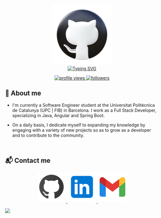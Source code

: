 <div align=center>
    <img src="https://raw.githubusercontent.com/msardamasri/msardamasri/main/assets/github.png" alt="github 3d icon" height="200">
</div>
<div align=center>
    <a href="https://git.io/typing-svg"><img src="https://readme-typing-svg.herokuapp.com?font=Fira+Code&duration=5000&pause=700&color=52F7EF&center=true&vCenter=true&width=500&lines=Hi!+I'm+Marc+Sardà;Open-source+enthusiast;Software+Engineer+Student;I'm+FIBer+btw" alt="Typing SVG" /></a>
</div>

<p align="center">
	<a href="https://github.com/msardamasri">
		<img src="https://komarev.com/ghpvc/?username=msardamasri&label=Profile%20views&color=FF5B38&style=flat" alt="profile views"/>
	</a>
	<a href="https://github.com/msardamasri">
		<img src="https://img.shields.io/github/followers/msardamasri?label=Followers" alt="followers"/>
	</a>
</p>

## 📌 About me

- I'm currently a Software Engineer student at the Universitat Politècnica de Catalunya (UPC | FIB) in Barcelona. I work as a Full Stack Developer, specializing in Java, Angular and Spring Boot. 

- On a daily basis, I dedicate myself to expanding my knowledge by engaging with a variety of new projects so as to  grow as a developer and to contribute to the community.

<br/>

## 📬 Contact me

<p align=center>
    <a href="https://github.com/msardamasri" target="_blank">
        <img src="https://raw.githubusercontent.com/msardamasri/msardamasri/main/assets/github.svg" alt=github style="margin-bottom: 5px;" />
    </a>
    <a href="https://linkedin.com/in/marc-sardà-masriera-40a5a026a" target="_blank">
        <img src="https://raw.githubusercontent.com/msardamasri/msardamasri/main/assets/linkedin.svg" alt=linkedin style="margin-bottom: 5px;" />
    </a>
    <a href="mailto:msardamasri@gmail.com" target="_blank">
        <img src="https://raw.githubusercontent.com/msardamasri/msardamasri/main/assets/gmail.svg" alt=gmail style="margin-bottom: 5px;" />
    </a>
</p>

<img src="https://user-images.githubusercontent.com/73097560/115834477-dbab4500-a447-11eb-908a-139a6edaec5c.gif" />
